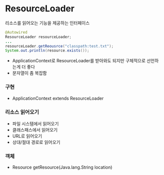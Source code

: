 # ResourceLoader

리소스를 읽어오는 기능을 제공하는 인터페이스

```java
@Autowired
ResourceLoader resourceLoader;
...
resourceLoader.getReousrce("classpath:test.txt");
System.out.println(resource.exists());
```

- ApplicationContext로 ResourceLoader를 받아와도 되지만 구체적으로 선언하는게 더 좋다
- 문자열이 좀 복잡함



### 구현

- ApplicationContext extends ResourceLoader



### 리소스 읽어오기

- 파일 시스템에서 읽어오기
- 클래스패스에서 읽어오기
- URL로 읽어오기
- 상대/절대 경로로 읽어오기



### 객체

- Resource getResource(Java.lang.String location)




